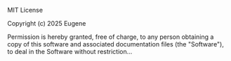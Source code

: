 MIT License

Copyright (c) 2025 Eugene

Permission is hereby granted, free of charge, to any person obtaining a copy
of this software and associated documentation files (the "Software"), to deal
in the Software without restriction...
